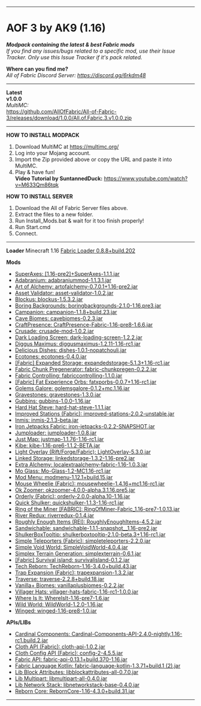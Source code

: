 ----------------------------------------------------------------------------------------------------------------------------------------
# AOF 3 by AK9 (1.16)
***Modpack containing the latest &amp; best Fabric mods***  
*If you find any issues/bugs related to a specific mod, use their Issue Tracker. Only use this Issue Tracker if it's pack related.* 

**Where can you find me?**  
*All of Fabric Discord Server: https://discord.gg/6rkdm48*	


----------------------------------------------------------------------------------------------------------------------------------------
**Latest**  
**v1.0.0**  
*MultiMC:*  
https://github.com/AllOfFabric/All-of-Fabric-3/releases/download/1.0.0/All.of.Fabric.3.v1.0.0.zip

----------------------------------------------------------------------------------------------------------------------------------------

**HOW TO INSTALL MODPACK**	
1. Download MultiMC at https://multimc.org/	
2. Log into your Mojang account.	
3. Import the Zip provided above or copy the URL and paste it into MultiMC.	
4. Play & have fun!  
**Video Tutorial by SuntannedDuck:**
https://www.youtube.com/watch?v=M633Qm86tqk	

**HOW TO INSTALL SERVER**	
1. Download the All of Fabric Server files above.	
2. Extract the files to a new folder.	
3. Run Install_Mods.bat & wait for it too finish properly!
4. Run Start.cmd
5. Connect.

----------------------------------------------------------------------------------------------------------------------------------------

**Loader**
Minecraft 1.16
[Fabric Loader 0.8.8+build.202](https://fabricmc.net)

**Mods**
- [SuperAxes: [1.16-pre2]+SuperAxes-1.1.1.jar](https://www.curseforge.com/minecraft/mc-mods/superaxes)
- [Adabranium: adabraniummod-1.1.3.1.jar](https://www.curseforge.com/minecraft/mc-mods/adabranium)
- [Art of Alchemy: artofalchemy-0.7.0.1+1.16-pre2.jar](https://www.curseforge.com/minecraft/mc-mods/art-of-alchemy)
- [Asset Validator: asset-validator-1.0.2.jar](https://www.curseforge.com/minecraft/mc-mods/asset-validator)
- [Blockus: blockus-1.5.3.2.jar](https://www.curseforge.com/minecraft/mc-mods/blockus)
- [Boring Backgrounds: boringbackgrounds-2.1.0-1.16.pre3.jar](https://www.curseforge.com/minecraft/mc-mods/boring-backgrounds)
- [Campanion: campanion-1.1.8+build.23.jar](https://www.curseforge.com/minecraft/mc-mods/campanion)
- [Cave Biomes: cavebiomes-0.2.3.jar](https://www.curseforge.com/minecraft/mc-mods/cave-biomes)
- [CraftPresence: CraftPresence-Fabric-1.16-pre8-1.6.6.jar](https://www.curseforge.com/minecraft/mc-mods/craftpresence)
- [Crusade: crusade-mod-1.0.2.jar](https://www.curseforge.com/minecraft/mc-mods/crusade)
- [Dark Loading Screen: dark-loading-screen-1.2.2.jar](https://www.curseforge.com/minecraft/mc-mods/dark-loading-screen)
- [Diggus Maximus: diggusmaximus-1.2.11-1.16-rc1.jar](https://www.curseforge.com/minecraft/mc-mods/diggus-maximus)
- [Delicious Dishes: dishes-1.0.1-nopatchouli.jar](https://www.curseforge.com/minecraft/mc-mods/delicious-dishes)
- [Ecotones: ecotones-0.4.0.jar](https://www.curseforge.com/minecraft/mc-mods/ecotones)
- [[Fabric] Expanded Storage: expandedstorage-5.1.3+1.16-rc1.jar](https://www.curseforge.com/minecraft/mc-mods/expanded-storage-fabric)
- [Fabric Chunk Pregenerator: fabric-chunkpregen-0.2.2.jar](https://www.curseforge.com/minecraft/mc-mods/fabric-chunk-pregenerator)
- [Fabric Controlling: fabriccontrolling-1.1.0.jar](https://www.curseforge.com/minecraft/mc-mods/fabric-controlling)
- [[Fabric] Fat Experience Orbs: fatxporbs-0.0.7+1.16-rc1.jar](https://www.curseforge.com/minecraft/mc-mods/fat-experience-orbs)
- [Golems Galore: golemsgalore-0.1.2+mc.1.16.jar](https://www.curseforge.com/minecraft/mc-mods/golems-galore)
- [Gravestones: gravestones-1.3.0.jar](https://www.curseforge.com/minecraft/mc-mods/gravestones)
- [Gubbins: gubbins-1.0.0-1.16.jar](https://www.curseforge.com/minecraft/mc-mods/gubbins)
- [Hard Hat Steve: hard-hat-steve-1.1.1.jar](https://www.curseforge.com/minecraft/mc-mods/hard-hat-steve)
- [Improved Stations (Fabric): improved-stations-2.0.2-unstable.jar](https://www.curseforge.com/minecraft/mc-mods/improved-stations)
- [Inmis: inmis-2.1.3-beta.jar](https://www.curseforge.com/minecraft/mc-mods/inmis)
- [Iron Jetpacks Fabric: iron-jetpacks-0.2.2-SNAPSHOT.jar](https://www.curseforge.com/minecraft/mc-mods/iron-jetpacks-fabric)
- [Jumploader: jumploader-1.0.8.jar](https://www.curseforge.com/minecraft/mc-mods/jumploader)
- [Just Map: justmap-1.1.76-1.16-rc1.jar](https://www.curseforge.com/minecraft/mc-mods/just-map)
- [Kibe: kibe-1.16-pre6-1.1.2-BETA.jar](https://www.curseforge.com/minecraft/mc-mods/kibe)
- [Light Overlay (Rift/Forge/Fabric): LightOverlay-5.3.0.jar](https://www.curseforge.com/minecraft/mc-mods/light-overlay)
- [Linked Storage: linkedstorage-1.3.2-1.16-pre2.jar](https://www.curseforge.com/minecraft/mc-mods/linked-storage)
- [Extra Alchemy: localextraalchemy-fabric-1.16-1.0.3.jar](https://www.curseforge.com/minecraft/mc-mods/extra-alchemy)
- [Mo Glass: Mo-Glass-1.2-MC1.16-rc1.jar](https://www.curseforge.com/minecraft/mc-mods/mo-glass)
- [Mod Menu: modmenu-1.12.1+build.15.jar](https://www.curseforge.com/minecraft/mc-mods/modmenu)
- [Mouse Wheelie (Fabric): mousewheelie-1.4.16+mc1.16-rc1.jar](https://www.curseforge.com/minecraft/mc-mods/mouse-wheelie)
- [Ok Zoomer: okzoomer-4.0.0-alpha.3.1.16.pre5.jar](https://www.curseforge.com/minecraft/mc-mods/ok-zoomer)
- [Orderly (Fabric): orderly-2.0.0-alpha.10-1.16.jar](https://www.curseforge.com/minecraft/mc-mods/orderly)
- [Quick Shulker: quickshulker-1.1.3-1.16-rc1.jar](https://www.curseforge.com/minecraft/mc-mods/quick-shulker)
- [Ring of the Miner [FABRIC]: RingOfMiner-Fabric_1.16-pre7-1.0.13.jar](https://www.curseforge.com/minecraft/mc-mods/ring-of-the-miner-fabric)
- [River Redux: riverredux-0.1.4.jar](https://www.curseforge.com/minecraft/mc-mods/river-redux)
- [Roughly Enough Items (REI): RoughlyEnoughItems-4.5.2.jar](https://www.curseforge.com/minecraft/mc-mods/roughly-enough-items)
- [Sandwichable: sandwichable-1.1.1-snapshot__1.16-pre2.jar](https://www.curseforge.com/minecraft/mc-mods/sandwichable)
- [ShulkerBoxTooltip: shulkerboxtooltip-2.1.0-beta.3+1.16-rc1.jar](https://www.curseforge.com/minecraft/mc-mods/shulkerboxtooltip)
- [Simple Teleporters (Fabric): simpleteleporters-2.2.0.jar](https://www.curseforge.com/minecraft/mc-mods/simple-teleporters-fabric)
- [Simple Void World: SimpleVoidWorld-4.0.4.jar](https://www.curseforge.com/minecraft/mc-mods/simple-void-world)
- [Simplex Terrain Generation: simplexterrain-0.6.1.jar](https://www.curseforge.com/minecraft/mc-mods/simplex-terrain-generation)
- [[Fabric] Survival island: survivalisland-0.1.2.jar](https://www.curseforge.com/minecraft/mc-mods/fabric-survival-island)
- [Tech Reborn: TechReborn-1.16-3.4.0+build.43.jar](https://www.curseforge.com/minecraft/mc-mods/techreborn)
- [Trap Expansion  (Fabric): trapexpansion-1.3.2.jar](https://www.curseforge.com/minecraft/mc-mods/trap-expansion-fabric)
- [Traverse: traverse-2.2.8+build.18.jar](https://www.curseforge.com/minecraft/mc-mods/traverse)
- [Vanilla+ Biomes: vanillaplusbiomes-0.2.2.jar](https://www.curseforge.com/minecraft/mc-mods/vanilla-biomes)
- [Villager Hats: villager-hats-fabric-1.16-rc1-1.0.0.jar](https://www.curseforge.com/minecraft/mc-mods/villager-hats)
- [Where Is It: WhereIsIt-1.16-pre7-1.6.jar](https://www.curseforge.com/minecraft/mc-mods/where-is-it)
- [Wild World: WildWorld-1.2.0-1.16.jar](https://www.curseforge.com/minecraft/mc-mods/wild-world)
- [Winged: winged-1.16-pre8-1.0.jar](https://www.curseforge.com/minecraft/mc-mods/winged)

**APIs/LIBs**
- [Cardinal Components: Cardinal-Components-API-2.4.0-nightly.1.16-rc1.build.2.jar](https://www.curseforge.com/minecraft/mc-mods/cardinal-components)
- [Cloth API (Fabric): cloth-api-1.0.2.jar](https://www.curseforge.com/minecraft/mc-mods/cloth-api)
- [Cloth Config API (Fabric): config-2-4.5.5.jar](https://www.curseforge.com/minecraft/mc-mods/cloth-config)
- [Fabric API: fabric-api-0.13.1+build.370-1.16.jar](https://www.curseforge.com/minecraft/mc-mods/fabric-api)
- [Fabric Language Kotlin: fabric-language-kotlin-1.3.71+build.1 (2).jar](https://www.curseforge.com/minecraft/mc-mods/fabric-language-kotlin)
- [Lib Block Attributes: libblockattributes-all-0.7.0.jar](https://www.curseforge.com/minecraft/mc-mods/libblockattributes)
- [Lib Multipart: libmultipart-all-0.4.0.jar](https://www.curseforge.com/minecraft/mc-mods/lib-multipart)
- [Lib Network Stack: libnetworkstack-base-0.4.0.jar](https://www.curseforge.com/minecraft/mc-mods/lib-network-stack)
- [Reborn Core: RebornCore-1.16-4.3.0+build.31.jar](https://www.curseforge.com/minecraft/mc-mods/reborncore)
----------------------------------------------------------------------------------------------------------------------------------------
